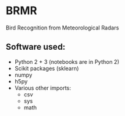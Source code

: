 # BRMR
Bird Recognition from Meteorological Radars
## Software used:
* Python 2 + 3 (notebooks are in Python 2)
* Scikit packages (sklearn)
* numpy
* h5py
* Various other imports:
    - csv
    - sys
    - math

